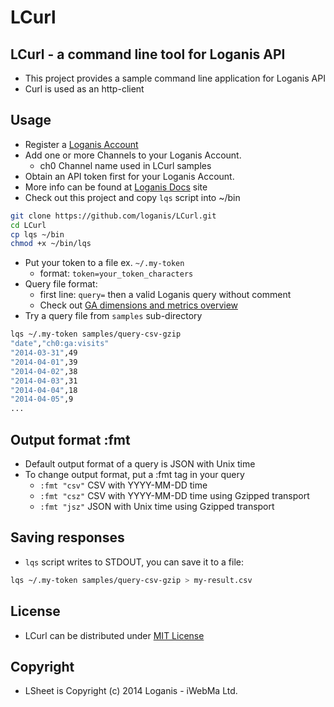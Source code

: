 LCurl
=====

## LCurl - a command line tool for Loganis API

* This project provides a sample command line application for Loganis API
* Curl is used as an http-client

## Usage

* Register a [Loganis Account](https://ldash.loganis.com)
* Add one or more Channels to your Loganis Account.
  * ch0 Channel name used in LCurl samples
* Obtain an API token first for your Loganis Account.
* More info can be found at [Loganis Docs](http://docs.loganis.com) site
* Check out this project and copy `lqs` script into ~/bin

```bash
git clone https://github.com/loganis/LCurl.git
cd LCurl
cp lqs ~/bin
chmod +x ~/bin/lqs
```

* Put your token to a file ex. `~/.my-token`
  * format: `token=your_token_characters`
* Query file format:
  * first line: `query=` then a valid Loganis query without comment
  * Check out [GA dimensions and metrics overview](http://docs.loganis.com/articles/GA_dim_met.html)
* Try a query file from `samples` sub-directory

```bash
lqs ~/.my-token samples/query-csv-gzip
"date","ch0:ga:visits"
"2014-03-31",49
"2014-04-01",39
"2014-04-02",38
"2014-04-03",31
"2014-04-04",18
"2014-04-05",9
...
```

## Output format :fmt

* Default output format of a query is JSON with Unix time
* To change output format, put a :fmt tag in your query
  * `:fmt "csv"` CSV with YYYY-MM-DD time
  * `:fmt "csz"` CSV with YYYY-MM-DD time using Gzipped transport
  * `:fmt "jsz"` JSON with Unix time using Gzipped transport

## Saving responses

* `lqs` script writes to STDOUT, you can save it to a file:

```bash
lqs ~/.my-token samples/query-csv-gzip > my-result.csv
```

## License

* LCurl can be distributed under [MIT License](https://raw.githubusercontent.com/loganis/LSheet/master/LICENSE)

## Copyright

* LSheet is Copyright (c) 2014 Loganis - iWebMa Ltd.
